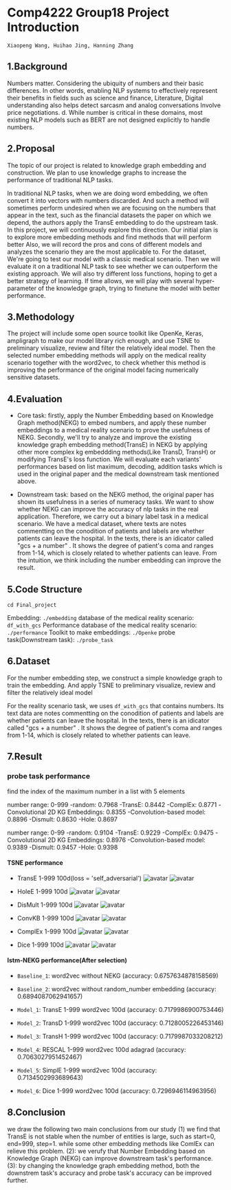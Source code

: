 # Comp4222 Group18 Project Introduction

`Xiaopeng Wang, Huihao Jing, Hanning Zhang`

## 1.Background

Numbers matter. Considering the ubiquity of numbers and their basic differences. In other words, enabling NLP systems to effectively represent their benefits in fields such as science and finance, Literature, Digital understanding also helps detect sarcasm and analog conversations Involve price negotiations. d. While number is critical in these domains, most existing NLP models such as BERT are not designed explicitly to handle numbers.

## 2.Proposal

The topic of our project is related to knowledge graph embedding and construction. We plan to use knowledge graphs to increase the performance of traditional NLP tasks.

In traditional NLP tasks, when we are doing word embedding, we often convert it into vectors with numbers discarded. And such a method will sometimes perform undesired when we are focusing on the numbers that appear in the text, such as the financial datasets the paper on which we depend, the authors apply the TransE embedding to do the upstream task. In this project, we will continuously explore this direction. Our initial plan is to explore more embedding methods and find methods that will perform better Also, we will record the pros and cons of different models and analyzes the scenario they are the most applicable to. For the dataset, We're going to test our model with a classic medical scenario. Then we will evaluate it on a traditional NLP task to see whether we can outperform the existing approach. We will also try different loss functions, hoping to get a better strategy of learning. If time allows, we will play with several hyper-parameter of the knowledge graph, trying to finetune the model with better performance.

## 3.Methodology

The project will include some open source toolkit like OpenKe, Keras, ampligraph to make our model library rich enough, and use TSNE to preliminary visualize, review and filter the relatively ideal model. Then the selected number embedding methods will apply on the medical reality scenario together with the word2vec, to check whether this method is improving the performance of the original model facing numerically sensitive datasets.

## 4.Evaluation

- Core task: firstly, apply the Number Embedding based on Knowledge Graph method(NEKG) to embed numbers, and apply these number embeddings to a medical reality scenario to prove the usefulness of NEKG. Secondly, we'll try to analyze and  improve the existing knowledge graph embedding method(TransE) in NEKG by applying other more complex kg embeddding methods(Like TransD, TransH) or modifying TransE's loss function. We will evaluate each variants' performances based on list maximum, decoding, addition tasks which is used in the original paper and the medical downstream task mentioned above.

- Downstream task: based on the NEKG method, the original paper has shown its usefulness in a series of numeracy tasks. We want to show whether NEKG can improve the accuracy of nlp tasks in the real application. Therefore, we carry out a binary label task in a medical scenario. We have a medical dataset, where texts are notes commentting on the conodition of patients and labels are whether patients can leave the hospital. In the texts, there is an idicator called "gcs + a number" . It shows the degree of patient's coma and ranges from 1-14, which is closely related to whether patients can leave. From the intuition, we think including the number embedding can improve the result.

## 5.Code Structure

```
cd Final_project
```

Embedding: `./embedding`
database of the medical reality scenario: `df_with_gcs`
Performance database of the medical reality scenario: `./performance`
Toolkit to make embeddings: `./Openke`
probe task(Downstream task): `./probe_task`

## 6.Dataset

For the number embedding step, we construct a simple knowledge graph to train the embedding. And apply TSNE to preliminary visualize, review and filter the relatively ideal model

For the reality scenario task, we uses `df_with_gcs` that contains numbers. Its text data are notes commentting on the conodition of patients and labels are whether patients can leave the hospital. In the texts, there is an idicator called "gcs + a number" . It shows the degree of patient's coma and ranges from 1-14, which is closely related to whether patients can leave.

## 7.Result

### probe task performance
find the index of the maximum number in a list with 5 elements

number range: 0-999
-random: 0.7968
-TransE: 0.8442
-ComplEx: 0.8771
-Convolutional 2D KG Embeddings: 0.8355
-Convolution-based model: 0.8896
-Dismult: 0.8630
-Hole: 0.8697

number range: 0-99
-random: 0.9104
-TransE: 0.9229
-ComplEx: 0.9475
-Convolutional 2D KG Embeddings: 0.8976
-Convolution-based model: 0.9389
-Dismult: 0.9457
-Hole: 0.9398

#### TSNE performance

- TransE 1-999 100d(loss = 'self_adversarial')
![avatar](./Assets/TransE_2d_1-999_100d_self_adversarial.png)
![avatar](./Assets/TransE_3d_1-999_100d_self_adversarial.png)

- HoleE 1-999 100d
![avatar](./Assets/HoleE_2d_1-999_100d.png)
![avatar](./Assets/HoleE_3d_1-999_100d.png)

- DisMult 1-999 100d
![avatar](./Assets/DisMult_2d_1-999_100d_self_adversarial.png)
![avatar](./Assets/DisMult_3d_1-999_100d_self_adversarial.png)

- ConvKB 1-999 100d
![avatar](./Assets/ConvKB_2d_1-999_100d.png)
![avatar](./Assets/ConvKB_3d_1-999_100d.png)

- ComplEx 1-999 100d
![avatar](./Assets/ComplEx_2d_1-999_100d_self_adversarial.png)
![avatar](./Assets/ComplEx_3d_1-999_100d_self_adversarial.png)

- Dice 1-999 100d
![avatar](./Assets/Dice_2d_1-999_100d_.png)
![avatar](./Assets/Dice_3d_1-999_100d_.png)

#### Istm-NEKG performance(After selection)

- `Baseline_1`: word2vec without NEKG (accuracy: 0.6757634878158569)

- `Baseline_2`: word2vec without random_number embedding (accuracy: 0.6894087062941657)

- `Model_1`: TransE 1-999 word2vec 100d (accuracy: 0.7179986900753446)

- `Model_2`: TransD 1-999 word2vec 100d (accuracy: 0.7128005226453146)

- `Model_3`: TransH 1-999 word2vec 100d (accuracy: 0.7179987033208212)

- `Model_4`: RESCAL 1-999 word2vec 100d adagrad (accuracy: 0.7063027951452467)

- `Model_5`: SimplE 1-999 word2vec 100d (accuracy: 0.7134502993689643)

- `Model_6`: Dice 1-999 word2vec 100d (accuracy: 0.7296946114963956)

## 8.Conclusion

we draw the following two main conclusions from our study  (1) we find that TransE is not stable when the number of entities is large, such as start=0, end=999, step=1. while some other embedding methods like ComlEx can relieve this problem. (2): we verufy that Number Embedding based on Knowledge Graph (NEKG) can improve downstream task's performance. (3): by changing the knowledge graph embedding method, both the downstrem task's accuracy and probe task's accuracy can be improved further.

